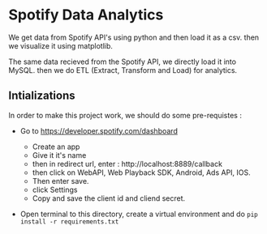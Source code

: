 # Spotify Data Analytics

We get data from Spotify API's using python and then load it as a csv. then we visualize it using matplotlib.

The same data recieved from the Spotify API, we directly load it into MySQL. then we do ETL (Extract, Transform and Load) for analytics.

## Intializations 

In order to make this project work, we should do some pre-requistes : 

- Go to https://developer.spotify.com/dashboard
    - Create an app
    - Give it it's name
    - then in redirect url, enter : http://localhost:8889/callback
    - then click  on WebAPI, Web Playback SDK, Android, Ads API, IOS.
    - Then enter save.
    - click Settings
    - Copy and save the client id and cliend secret.

- Open terminal to this directory, create a virtual environment and do ```pip install -r requirements.txt```
